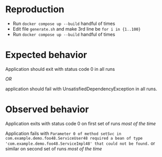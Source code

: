 # Reproduction
* Run `docker compose up --build` handful of times
* Edit file `generate.sh` and make 3rd line be `for i in {1..100}`
* Run `docker compose up --build` handful of times

# Expected behavior
Application should exit with status code 0 in all runs

*OR*

application should fail with UnsatisfiedDependencyException in all runs.

# Observed behavior
Application exits with status code 0 on first set of runs *most of the time*

Application fails with `Parameter 0 of method setSvc in com.example.demo.foo48.ServiceUser48 required a bean of type 'com.example.demo.foo48.ServiceImpl48' that could not be found.` or similar on second set of runs *most of the time*
